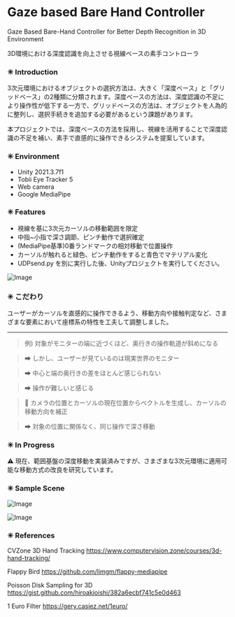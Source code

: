# Gaze based Bare Hand Controller
Gaze Based Bare-Hand Controller for Better Depth Recognition in 3D Environment

3D環境における深度認識を向上させる視線ベースの素手コントローラ

### ✳ Introduction

3次元環境におけるオブジェクトの選択方法は、大きく「深度ベース」と「グリッドベース」の2種類に分類されます。深度ベースの方法は、深度認識の不足により操作性が低下する一方で、グリッドベースの方法は、オブジェクトを人為的に整列し、選択手続きを追加する必要があるという課題があります。

本プロジェクトでは、深度ベースの方法を採用し、視線を活用することで深度認識の不足を補い、素手で直感的に操作できるシステムを提案しています。

### ✳ Environment
* Unity 2021.3.7f1
* Tobii Eye Tracker 5
* Web camera
* Google MediaPipe

### ✳ Features
* 視線を基に3次元カーソルの移動範囲を限定
* 中指~小指で深さ調節、ピンチ動作で選択確定
* (MediaPipe基準)0番ランドマークの相対移動で位置操作
* カーソルが触れると緑色、ピンチ動作をすると青色でマテリアル変化
* UDPsend.py を別に実行した後、Unityプロジェクトを実行してください。

![Image](https://github.com/user-attachments/assets/e81aded0-f8e7-42fb-ab42-27753ae80163)

### ✳ こだわり
ユーザーがカーソルを直感的に操作できるよう、移動方向や接触判定など、さまざまな要素において座標系の特性を工夫して調整しました。

---

> 例) 対象がモニターの端に近づくほど、奥行きの操作軌道が斜めになる

> ➡ しかし、ユーザーが見ているのは現実世界のモニター

> ➡ 中心と端の奥行きの差をほとんど感じられない

> ➡ 操作が難しいと感じる

> 🚩 カメラの位置とカーソルの現在位置からベクトルを生成し、カーソルの移動方向を補正

> ➡ 対象の位置に関係なく、同じ操作で深さ移動


### ✳ In Progress

⚠ 現在、範囲基盤の深度移動を実装済みですが、さまざまな3次元環境に適用可能な移動方式の改良を研究しています。

### ✳ Sample Scene

![Image](https://github.com/user-attachments/assets/a34fef4a-0b21-45bb-935d-35581db12d4c)

![Image](https://github.com/user-attachments/assets/36aac3a4-63e6-49d1-9a68-2909c316f620)

### ✳ References
CVZone 3D Hand Tracking
https://www.computervision.zone/courses/3d-hand-tracking/

Flappy Bird
https://github.com/limgm/flappy-mediapipe

Poisson Disk Sampling for 3D
https://gist.github.com/hiroakioishi/382a6ecbf741c5e0d463

1 Euro Filter
https://gery.casiez.net/1euro/

